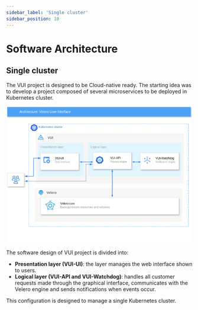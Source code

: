 ```yaml
---
sidebar_label: 'Single cluster'
sidebar_position: 10
---
```


# Software Architecture

## Single cluster

The VUI project is designed to be Cloud-native ready. The starting idea was to develop a project composed of several microservices to be deployed in Kubernetes cluster.


![software-architecture](./../../assets/screenshots/20_sa_VUI.png)

The software design of VUI project is divided into: 
  - **Presentation layer (VUI-UI)**: the layer manages the web interface shown to users. 
  - **Logical layer (VUI-API and VUI-Watchdog)**: handles all customer requests made through the graphical interface, communicates with the Velero engine and sends notifications when events occur.


This configuration is designed to manage a single Kubernetes cluster.
